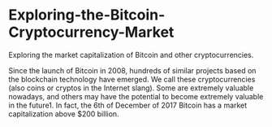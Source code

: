 # Exploring-the-Bitcoin-Cryptocurrency-Market

Exploring the market capitalization of Bitcoin and other cryptocurrencies.

Since the launch of Bitcoin in 2008, hundreds of similar projects based on the blockchain technology have emerged. We call these 
cryptocurrencies (also coins or cryptos in the Internet slang). Some are extremely valuable nowadays, and others may have the potential
to become extremely valuable in the future1. In fact, the 6th of December of 2017 Bitcoin has a market capitalization above $200 billion.
